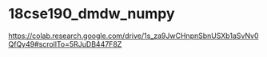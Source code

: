 # 18cse190_dmdw_numpy
https://colab.research.google.com/drive/1s_za9JwCHnpnSbnUSXb1aSvNv0QfQy49#scrollTo=5RJuDB447F8Z
